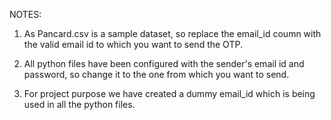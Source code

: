 NOTES: 

1) As Pancard.csv is a sample dataset, so replace the email_id coumn with the valid email id to which you want to send the OTP.

2) All python files have been configured with the sender's email id and password, so change it to the one from which you want to send.

3) For project purpose we have created a dummy email_id which is being used in all the python files.
